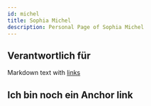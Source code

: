 ```yaml
---
id: michel
title: Sophia Michel
description: Personal Page of Sophia Michel
---
```


## Verantwortlich für

Markdown text with [links](../AP1/hello.md)

## Ich bin noch ein Anchor link
